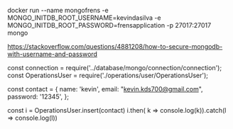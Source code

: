 docker run --name mongofrens -e MONGO_INITDB_ROOT_USERNAME=kevindasilva -e MONGO_INITDB_ROOT_PASSWORD=frensapplication -p 27017:27017  mongo

https://stackoverflow.com/questions/4881208/how-to-secure-mongodb-with-username-and-password


const connection = require('../database/mongo/connection/connection');
const OperationsUser = require('./operations/user/OperationsUser');

const contact = {
    name: 'kevin',
    email: "kevin.kds700@gmail.com",
    password: '12345',
};

const i = OperationsUser.insert(contact)
i.then( k => console.log(k)).catch(l => console.log(l))

